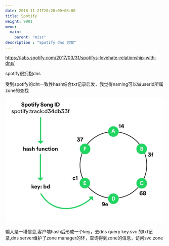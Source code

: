 ```yaml
---
date: 2018-11-21T20:20:00+08:00
title: Spotify
weight: 9901
menu:
  main:
    parent: "misc"
description : "Spotify dns 方案"
---
```



https://labs.spotify.com/2017/03/31/spotifys-lovehate-relationship-with-dns/ 

spotify很拥抱dns


受到spotify的dht一致性hash结合txt记录启发，我觉得naming可以做userid所属zone的查找

![](images/spotify.jpg)

输入是一堆信息,客户端hash后形成一个key，去dns query key.svc 的txt记录,dns server维护了zone manager的环，查询得到zone的信息，访问svc.zone
